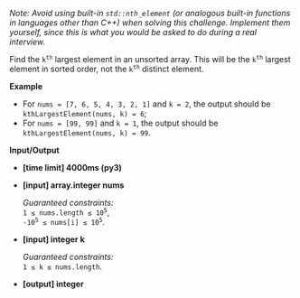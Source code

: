 <div class="markdown"><p><em>Note: Avoid using built-in <code>std::nth_element</code> (or analogous built-in functions in languages other than C++) when solving this challenge. Implement them yourself, since this is what you would be asked to do during a real interview.</em></p>
<p>Find the <code>k<sup>th</sup></code> largest element in an unsorted array. This will be the <code>k<sup>th</sup></code> largest element in sorted order, not the <code>k<sup>th</sup></code> distinct element.</p>
<p><strong>Example</strong></p>
<ul>
<li>For <code>nums = [7, 6, 5, 4, 3, 2, 1]</code> and <code>k = 2</code>, the output should be<br>
<code>kthLargestElement(nums, k) = 6</code>;</li>
<li>For <code>nums = [99, 99]</code> and <code>k = 1</code>, the output should be<br>
<code>kthLargestElement(nums, k) = 99</code>.</li>
</ul>
<p><strong>Input/Output</strong></p>
<ul>
<li><strong>[time limit] 4000ms (py3)</strong></li>
</ul>
<ul>
<li>
<p><strong>[input] array.integer nums</strong></p>
<p><em>Guaranteed constraints:</em><br>
<code>1 ≤ nums.length ≤ 10<sup>5</sup></code>,<br>
<code>-10<sup>5</sup> ≤ nums[i] ≤ 10<sup>5</sup></code>.</p>
</li>
<li>
<p><strong>[input] integer k</strong></p>
<p><em>Guaranteed constraints:</em><br>
<code>1 ≤ k ≤ nums.length</code>.</p>
</li>
<li>
<p><strong>[output] integer</strong></p>
</li>
</ul>
</div>